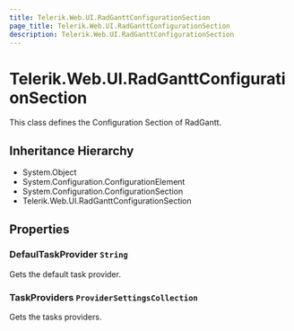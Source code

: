 ```yaml
---
title: Telerik.Web.UI.RadGanttConfigurationSection
page_title: Telerik.Web.UI.RadGanttConfigurationSection
description: Telerik.Web.UI.RadGanttConfigurationSection
---
```


# Telerik.Web.UI.RadGanttConfigurationSection

This class defines the Configuration Section of RadGantt.

## Inheritance Hierarchy

* System.Object
* System.Configuration.ConfigurationElement
* System.Configuration.ConfigurationSection
* Telerik.Web.UI.RadGanttConfigurationSection

## Properties

###  DefaulTaskProvider `String`

Gets the default task provider.

###  TaskProviders `ProviderSettingsCollection`

Gets the tasks providers.

